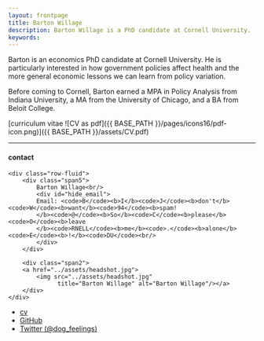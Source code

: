 ```yaml
---
layout: frontpage
title: Barton Willage
description: Barton Willage is a PhD candidate at Cornell University. 
keywords: 
---
```


Barton is an economics PhD candidate at Cornell University. He is particularly interested in how government policies affect health and the more general economic lessons we can learn from policy variation.

Before coming to Cornell, Barton earned a MPA in Policy Analysis from Indiana University, a MA from the University of Chicago, and a BA from Beloit College.

[curriculum vitae ![CV as pdf]({{ BASE_PATH }}/pages/icons16/pdf-icon.png)]({{ BASE_PATH }}/assets/CV.pdf)<br/>


---

<div class="container">
<h4><a name="contact"></a>contact</h4>

    <div class="row-fluid">
        <div class="span5">
            Barton Willage<br/>
            <div id="hide_email">
            Email: <code>B</code><b>I</b><code>J</code><b>don't</b><code>W</code><b>want</b><code>94</code><b>spam!
            </b><code>@</code><b>So</b><code>C</code><b>please</b><code>O</code><b>leave
            </b><code>RNELL</code><b>me</b><code>.</code><b>alone</b><code>E</code><b>!</b><code>DU</code><br/>
            </div>
        </div>

        <div class="span2">
        <a href="../assets/headshot.jpg">
            <img src="../assets/headshot.jpg"
                  title="Barton Willage" alt="Barton Willage"/></a>
        </div>
    </div>
</div>

<div class="navbar">
  <div class="navbar-inner">
      <ul class="nav">
          <li><a href="{{ BASE_PATH }}/assets/CV.pdf">cv</a></li>
          <li><a href="https://github.com/mbcarlos">GitHub</a></li>
          <li><a href="https://twitter.com/dog_feelings">Twitter (@dog_feelings)</a></li>
      </ul>
  </div>
</div>
